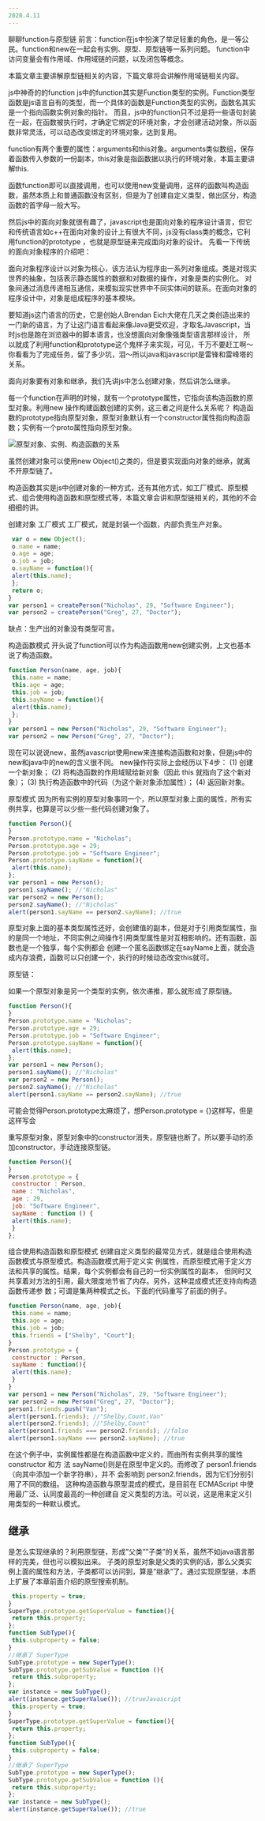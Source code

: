```yaml
---
2020.4.11
---
```

聊聊function与原型链
前言：function在js中扮演了举足轻重的角色，是一等公民。function和new在一起会有实例、原型、原型链等一系列问题。
function中访问变量会有作用域、作用域链的问题，以及闭包等概念。

本篇文章主要讲解原型链相关的内容，下篇文章将会讲解作用域链相关内容。

js中神奇的的function
js中的function其实是Function类型的实例。Function类型函数是js语言自有的类型，而一个具体的函数是Function类型的实例，函数名其实是一个指向函数实例对象的指针。
而且，js中的function只不过是将一些语句封装在一起，在函数被执行时，才确定它绑定的环境对象，才会创建活动对象，所以函数非常灵活，可以动态改变绑定的环境对象，达到复用。

function有两个重要的属性：arguments和this对象。arguments类似数组，保存着函数传入参数的一份副本，this对象是指函数据以执行的环境对象，本篇主要讲解this.

函数function即可以直接调用，也可以使用new变量调用，这样的函数叫构造函数，虽然本质上和普通函数没有区别，但是为了创建自定义类型，做出区分，构造函数的首字母一般大写。

然后js中的面向对象就很有趣了，javascript也是面向对象的程序设计语言，但它和传统语言如c++在面向对象的设计上有很大不同，js没有class类的概念，它利用function的prototype ，也就是原型链来完成面向对象的设计。
先看一下传统的面向对象程序的介绍吧：

面向对象程序设计以对象为核心，该方法认为程序由一系列对象组成。类是对现实世界的抽象，包括表示静态属性的数据和对数据的操作，对象是类的实例化。
对象间通过消息传递相互通信，来模拟现实世界中不同实体间的联系。在面向对象的程序设计中，对象是组成程序的基本模块。

要知道js这门语言的历史，它是创始人Brendan Eich大佬在几天之类创造出来的一门新的语言，为了让这门语言看起来像Java更受欢迎，才取名Javascript，当时js也是跑在浏览器中的脚本语言，也没想面向对象像强类型语言那样设计，
所以就成了利用function和prototype这个鬼样子来实现，可见，千万不要赶工啊～你看看为了完成任务，留了多少坑，泪～所以java和javascript是雷锋和雷峰塔的关系。

面向对象要有对象和继承，我们先讲js中怎么创建对象，然后讲怎么继承。

每一个function在声明的时候，就有一个prototype属性，它指向该构造函数的原型对象。利用new 操作构建函数创建的实例，这三者之间是什么关系呢？
构造函数的prototype指向原型对象，原型对象默认有一个constructor属性指向构造函数；实例有一个proto属性指向原型对象。

![原型对象、实例、构造函数的关系](http://cdn.hixiaoya.com/blogs/imgs/js%E9%9D%A2%E5%90%91%E5%AF%B9%E8%B1%A1/%E5%8E%9F%E5%9E%8B%E5%AF%B9%E8%B1%A1%E3%80%81%E5%AE%9E%E4%BE%8B%E3%80%81%E6%9E%84%E9%80%A0%E5%87%BD%E6%95%B0.png)

虽然创建对象可以使用new Object()之类的，但是要实现面向对象的继承，就离不开原型链了。

构造函数其实是js中创建对象的一种方式，还有其他方式，如工厂模式、原型模式、组合使用构造函数和原型模式等，本篇文章会讲和原型链相关的，其他的不会细细的讲。

创建对象
工厂模式
工厂模式，就是封装一个函数，内部负责生产对象。

```Javascript
 var o = new Object(); 
 o.name = name; 
 o.age = age; 
 o.job = job; 
 o.sayName = function(){ 
 alert(this.name); 
 }; 
 return o; 
} 
var person1 = createPerson("Nicholas", 29, "Software Engineer"); 
var person2 = createPerson("Greg", 27, "Doctor");

```

缺点：生产出的对象没有类型可言。

构造函数模式
开头说了function可以作为构造函数用new创建实例，上文也基本说了构造函数。

```Javascript
function Person(name, age, job){ 
 this.name = name; 
 this.age = age; 
 this.job = job; 
 this.sayName = function(){ 
 alert(this.name); 
 }; 
} 
var person1 = new Person("Nicholas", 29, "Software Engineer"); 
var person2 = new Person("Greg", 27, "Doctor");
```

现在可以说说new，虽然javascript使用new来连接构造函数和对象，但是js中的new和java中的new的含义很不同。
new操作符实际上会经历以下4步：
(1) 创建一个新对象；
(2) 将构造函数的作用域赋给新对象（因此 this 就指向了这个新对象）；
(3) 执行构造函数中的代码（为这个新对象添加属性）；
(4) 返回新对象。

原型模式
因为所有实例的原型对象事同一个，所以原型对象上面的属性，所有实例共享，也算是可以少些一些代码创建对象了。

```Javascript
function Person(){ 
} 
Person.prototype.name = "Nicholas"; 
Person.prototype.age = 29; 
Person.prototype.job = "Software Engineer"; 
Person.prototype.sayName = function(){ 
 alert(this.name); 
}; 
var person1 = new Person(); 
person1.sayName(); //"Nicholas" 
var person2 = new Person(); 
person2.sayName(); //"Nicholas" 
alert(person1.sayName == person2.sayName); //true
```

原型对象上面的基本类型属性还好，会创建值的副本，但是对于引用类型属性，指的是同一个地址，不同实例之间操作引用类型属性是对互相影响的。还有函数，函数也是一个独享，每个实例都会
创建一个匿名函数绑定在sayName上面，就会造成内存浪费，函数可以只创建一个，执行的时候动态改变this就可。

原型链：

如果一个原型对象是另一个类型的实例，依次递推，那么就形成了原型链。

```Javascript
function Person(){ 
} 
Person.prototype.name = "Nicholas"; 
Person.prototype.age = 29; 
Person.prototype.job = "Software Engineer"; 
Person.prototype.sayName = function(){ 
 alert(this.name); 
}; 
var person1 = new Person(); 
person1.sayName(); //"Nicholas" 
var person2 = new Person(); 
person2.sayName(); //"Nicholas" 
alert(person1.sayName == person2.sayName); //true
```


可能会觉得Person.prototype太麻烦了，想Person.prototype = {}这样写，但是这样写会

重写原型对象，原型对象中的constructor消失，原型链也断了。所以要手动的添加constructor，手动连接原型链。

```Javascript
function Person(){ 
} 
Person.prototype = { 
 constructor : Person, 
 name : "Nicholas", 
 age : 29, 
 job: "Software Engineer", 
 sayName : function () { 
 alert(this.name); 
 } 
};
```

组合使用构造函数和原型模式
创建自定义类型的最常见方式，就是组合使用构造函数模式与原型模式。构造函数模式用于定义实
例属性，而原型模式用于定义方法和共享的属性。结果，每个实例都会有自己的一份实例属性的副本，
但同时又共享着对方法的引用，最大限度地节省了内存。另外，这种混成模式还支持向构造函数传递参
数；可谓是集两种模式之长。下面的代码重写了前面的例子。

```Javascript
function Person(name, age, job){ 
 this.name = name; 
 this.age = age; 
 this.job = job; 
 this.friends = ["Shelby", "Court"]; 
} 
Person.prototype = { 
 constructor : Person, 
 sayName : function(){ 
 alert(this.name); 
 } 
} 
var person1 = new Person("Nicholas", 29, "Software Engineer"); 
var person2 = new Person("Greg", 27, "Doctor"); 
person1.friends.push("Van"); 
alert(person1.friends); //"Shelby,Count,Van" 
alert(person2.friends); //"Shelby,Count" 
alert(person1.friends === person2.friends); //false 
alert(person1.sayName === person2.sayName); //true
```

在这个例子中，实例属性都是在构造函数中定义的，而由所有实例共享的属性 constructor 和方
法 sayName()则是在原型中定义的。而修改了 person1.friends（向其中添加一个新字符串），并不
会影响到 person2.friends，因为它们分别引用了不同的数组。
这种构造函数与原型混成的模式，是目前在 ECMAScript 中使用最广泛、认同度最高的一种创建自
定义类型的方法。可以说，这是用来定义引用类型的一种默认模式。

## 继承
是怎么实现继承的？利用原型链，形成”父类””子类”的关系，虽然不如java语言那样的完美，但也可以模拟出来。
子类的原型对象是父类的实例的话，那么父类实例上面的属性和方法，子类都可以访问到，算是”继承”了。通过实现原型链，本质上扩展了本章前面介绍的原型搜索机制。

```Javascript
 this.property = true; 
} 
SuperType.prototype.getSuperValue = function(){ 
 return this.property; 
}; 
function SubType(){ 
 this.subproperty = false; 
} 
//继承了 SuperType 
SubType.prototype = new SuperType(); 
SubType.prototype.getSubValue = function (){ 
 return this.subproperty; 
}; 
var instance = new SubType(); 
alert(instance.getSuperValue()); //trueJavascript
 this.property = true; 
} 
SuperType.prototype.getSuperValue = function(){ 
 return this.property; 
}; 
function SubType(){ 
 this.subproperty = false; 
} 
//继承了 SuperType 
SubType.prototype = new SuperType(); 
SubType.prototype.getSubValue = function (){ 
 return this.subproperty; 
}; 
var instance = new SubType(); 
alert(instance.getSuperValue()); //true
```